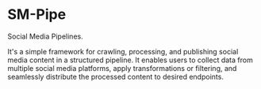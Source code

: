 # SM-Pipe

Social Media Pipelines.

It's a simple framework for crawling, processing, and publishing social media content in a structured pipeline.
It enables users to collect data from multiple social media platforms, apply transformations or filtering, and seamlessly distribute the processed content to desired endpoints.
